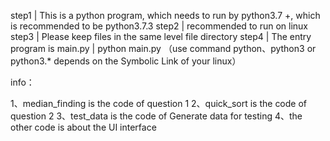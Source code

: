 step1  | This is a python program, which needs to run by python3.7 +, which is recommended to be python3.7.3
step2  | recommended to run on linux
step3  | Please keep files in the same level file directory
step4  | The entry program is main.py  | python main.py （use command python、python3 or python3.* depends on the Symbolic Link of your linux）

info：

1、median_finding is the code of question 1
2、quick_sort is the code of question 2
3、test_data is the code of Generate data for testing
4、the other code is about the UI interface 


